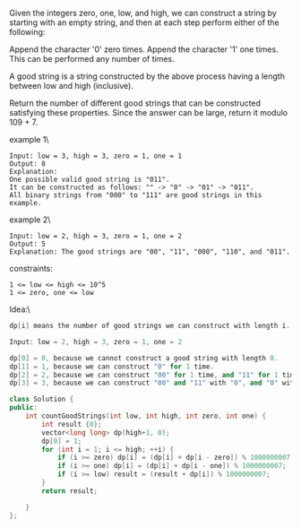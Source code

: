 Given the integers zero, one, low, and high, we can construct a string by starting with an empty string, and then at each step perform either of the following:

Append the character '0' zero times.
Append the character '1' one times.
This can be performed any number of times.

A good string is a string constructed by the above process having a length between low and high (inclusive).

Return the number of different good strings that can be constructed satisfying these properties. Since the answer can be large, return it modulo 109 + 7.



example 1\

```
Input: low = 3, high = 3, zero = 1, one = 1
Output: 8
Explanation: 
One possible valid good string is "011". 
It can be constructed as follows: "" -> "0" -> "01" -> "011". 
All binary strings from "000" to "111" are good strings in this example.
```

example 2\
```
Input: low = 2, high = 3, zero = 1, one = 2
Output: 5
Explanation: The good strings are "00", "11", "000", "110", and "011".
```


constraints:
```
1 <= low <= high <= 10^5
1 <= zero, one <= low
```

Idea:\
```cpp
dp[i] means the number of good strings we can construct with length i.

Input: low = 2, high = 3, zero = 1, one = 2

dp[0] = 0, because we cannot construct a good string with length 0.
dp[1] = 1, because we can construct "0" for 1 time.
dp[2] = 2, because we can construct "00" for 1 time, and "11" for 1 time.
dp[3] = 3, because we can construct "00" and "11" with "0", and "0" with "11", which means dp[2]+dp[1], which also means dp[i] = dp[i-zeros] + dp[i-ones].
```


```cpp
class Solution {
public:
    int countGoodStrings(int low, int high, int zero, int one) {
        int result {0};
        vector<long long> dp(high+1, 0);
        dp[0] = 1;
        for (int i = 1; i <= high; ++i) {
            if (i >= zero) dp[i] = (dp[i] + dp[i - zero]) % 1000000007;
            if (i >= one) dp[i] = (dp[i] + dp[i - one]) % 1000000007;
            if (i >= low) result = (result + dp[i]) % 1000000007;
        }
        return result;

    }
};
```











